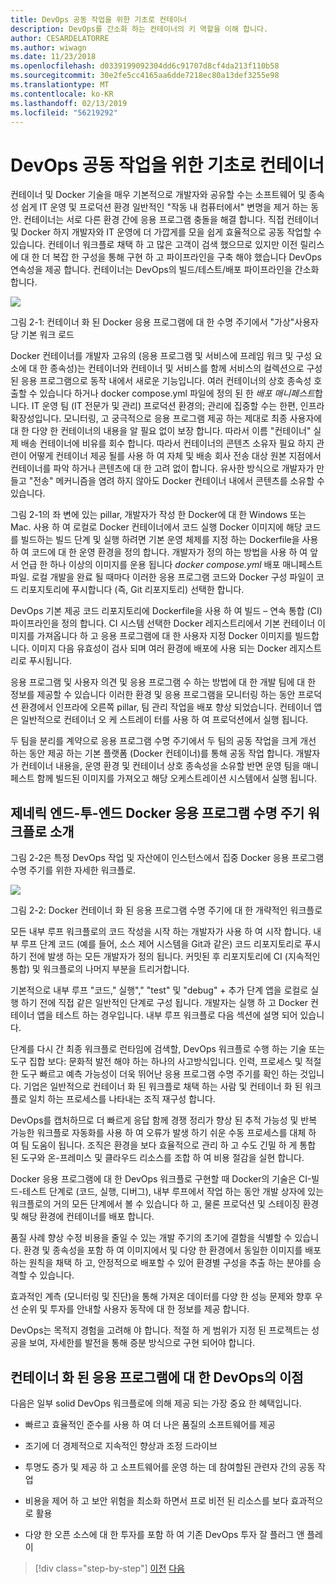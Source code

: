 ```yaml
---
title: DevOps 공동 작업을 위한 기초로 컨테이너
description: DevOps를 간소화 하는 컨테이너의 키 역할을 이해 합니다.
author: CESARDELATORRE
ms.author: wiwagn
ms.date: 11/23/2018
ms.openlocfilehash: d0339199092304dd6c91707d8cf4da213f110b58
ms.sourcegitcommit: 30e2fe5cc4165aa6dde7218ec80a13def3255e98
ms.translationtype: MT
ms.contentlocale: ko-KR
ms.lasthandoff: 02/13/2019
ms.locfileid: "56219292"
---
```

# <a name="containers-as-the-foundation-for-devops-collaboration"></a>DevOps 공동 작업을 위한 기초로 컨테이너

컨테이너 및 Docker 기술을 매우 기본적으로 개발자와 공유할 수는 소프트웨어 및 종속성 쉽게 IT 운영 및 프로덕션 환경 일반적인 "작동 내 컴퓨터에서" 변명을 제거 하는 동안. 컨테이너는 서로 다른 환경 간에 응용 프로그램 충돌을 해결 합니다. 직접 컨테이너 및 Docker 하지 개발자와 IT 운영에 더 가깝게를 모을 쉽게 효율적으로 공동 작업할 수 있습니다. 컨테이너 워크플로 채택 하 고 많은 고객이 검색 했으므로 있지만 이전 릴리스에 대 한 더 복잡 한 구성을 통해 구현 하 고 파이프라인을 구축 해야 했습니다 DevOps 연속성을 제공 합니다. 컨테이너는 DevOps의 빌드/테스트/배포 파이프라인을 간소화합니다.

![](./media/image1.png)

그림 2-1: 컨테이너 화 된 Docker 응용 프로그램에 대 한 수명 주기에서 "가상"사용자 당 기본 워크 로드

Docker 컨테이너를 개발자 고유의 (응용 프로그램 및 서비스에 프레임 워크 및 구성 요소에 대 한 종속성)는 컨테이너와 컨테이너 및 서비스를 함께 서비스의 컬렉션으로 구성 된 응용 프로그램으로 동작 내에서 새로운 기능입니다. 여러 컨테이너의 상호 종속성 호출할 수 있습니다 하거나 docker compose.yml 파일에 정의 된 한 *배포 매니페스트*합니다. IT 운영 팀 (IT 전문가 및 관리) 프로덕션 환경의; 관리에 집중할 수는 한편, 인프라 확장성입니다. 모니터링, 고 궁극적으로 응용 프로그램 제공 하는 제대로 최종 사용자에 대 한 다양 한 컨테이너의 내용을 알 필요 없이 보장 합니다. 따라서 이름 "컨테이너" 실제 배송 컨테이너에 비유를 회수 합니다. 따라서 컨테이너의 콘텐츠 소유자 필요 하지 관련이 어떻게 컨테이너 제공 될를 사용 하 여 자체 및 배송 회사 전송 대상 원본 지점에서 컨테이너를 파악 하거나 콘텐츠에 대 한 고려 없이 합니다. 유사한 방식으로 개발자가 만들고 "전송" 메커니즘을 염려 하지 않아도 Docker 컨테이너 내에서 콘텐츠를 소유할 수 있습니다.

그림 2-1의 좌 변에 있는 pillar, 개발자가 작성 한 Docker에 대 한 Windows 또는 Mac. 사용 하 여 로컬로 Docker 컨테이너에서 코드 실행 Docker 이미지에 해당 코드를 빌드하는 빌드 단계 및 실행 하려면 기본 운영 체제를 지정 하는 Dockerfile을 사용 하 여 코드에 대 한 운영 환경을 정의 합니다. 개발자가 정의 하는 방법을 사용 하 여 앞서 언급 한 하나 이상의 이미지를 운용 됩니다 *docker compose.yml* 배포 매니페스트 파일. 로컬 개발을 완료 될 때마다 이러한 응용 프로그램 코드와 Docker 구성 파일이 코드 리포지토리에 푸시합니다 (즉, Git 리포지토리) 선택한 합니다.

DevOps 기본 제공 코드 리포지토리에 Dockerfile을 사용 하 여 빌드 – 연속 통합 (CI) 파이프라인을 정의 합니다. CI 시스템 선택한 Docker 레지스트리에서 기본 컨테이너 이미지를 가져옵니다 하 고 응용 프로그램에 대 한 사용자 지정 Docker 이미지를 빌드합니다. 이미지 다음 유효성이 검사 되며 여러 환경에 배포에 사용 되는 Docker 레지스트리로 푸시됩니다.

응용 프로그램 및 사용자 의견 및 응용 프로그램 수 하는 방법에 대 한 개발 팀에 대 한 정보를 제공할 수 있습니다 이러한 환경 및 응용 프로그램을 모니터링 하는 동안 프로덕션 환경에서 인프라에 오른쪽 pillar, 팀 관리 작업을 배포 향상 되었습니다. 컨테이너 앱은 일반적으로 컨테이너 오 케 스트레이 터를 사용 하 여 프로덕션에서 실행 됩니다.

두 팀을 분리를 계약으로 응용 프로그램 수명 주기에서 두 팀의 공동 작업을 크게 개선 하는 동안 제공 하는 기본 플랫폼 (Docker 컨테이너)를 통해 공동 작업 합니다. 개발자가 컨테이너 내용을, 운영 환경 및 컨테이너 상호 종속성을 소유할 반면 운영 팀을 매니페스트 함께 빌드된 이미지를 가져오고 해당 오케스트레이션 시스템에서 실행 됩니다.

## <a name="introduction-to-a-generic-end-to-end-docker-application-life-cycle-workflow"></a>제네릭 엔드-투-엔드 Docker 응용 프로그램 수명 주기 워크플로 소개

그림 2-2은 특정 DevOps 작업 및 자산에이 인스턴스에서 집중 Docker 응용 프로그램 수명 주기를 위한 자세한 워크플로.

![](./media/image2.png)

그림 2-2: Docker 컨테이너 화 된 응용 프로그램 수명 주기에 대 한 개략적인 워크플로

모든 내부 루프 워크플로의 코드 작성을 시작 하는 개발자가 사용 하 여 시작 합니다. 내부 루프 단계 코드 (예를 들어, 소스 제어 시스템을 Git과 같은) 코드 리포지토리로 푸시하기 전에 발생 하는 모든 개발자가 정의 됩니다. 커밋된 후 리포지토리에 CI (지속적인 통합) 및 워크플로의 나머지 부분을 트리거합니다.

기본적으로 내부 루프 "코드," 실행"," "test" 및 "debug" + 추가 단계 앱을 로컬로 실행 하기 전에 직접 같은 일반적인 단계로 구성 됩니다. 개발자는 실행 하 고 Docker 컨테이너 앱을 테스트 하는 경우입니다. 내부 루프 워크플로 다음 섹션에 설명 되어 있습니다.

단계를 다시 간 최종 워크플로 런타임에 검색할, DevOps 워크플로 수행 하는 기술 또는 도구 집합 보다: 문화적 발전 해야 하는 하나의 사고방식입니다. 인력, 프로세스 및 적절 한 도구 빠르고 예측 가능성이 더욱 뛰어난 응용 프로그램 수명 주기를 확인 하는 것입니다. 기업은 일반적으로 컨테이너 화 된 워크플로 채택 하는 사람 및 컨테이너 화 된 워크플로 일치 하는 프로세스를 나타내는 조직 재구성 합니다.

DevOps를 캡처하므로 더 빠르게 응답 함께 경쟁 정리가 향상 된 추적 가능성 및 반복 가능한 워크플로 자동화를 사용 하 여 오류가 발생 하기 쉬운 수동 프로세스를 대체 하 여 팀 도움이 됩니다. 조직은 환경을 보다 효율적으로 관리 하 고 수도 긴밀 하 게 통합 된 도구와 온-프레미스 및 클라우드 리소스를 조합 하 여 비용 절감을 실현 합니다.

Docker 응용 프로그램에 대 한 DevOps 워크플로 구현할 때 Docker의 기술은 CI-빌드-테스트 단계로 (코드, 실행, 디버그), 내부 루프에서 작업 하는 동안 개발 상자에 있는 워크플로의 거의 모든 단계에서 볼 수 있습니다 하 고, 물론 프로덕션 및 스테이징 환경 및 해당 환경에 컨테이너를 배포 합니다.

품질 사례 향상 수정 비용을 줄일 수 있는 개발 주기의 초기에 결함을 식별할 수 있습니다. 환경 및 종속성을 포함 하 여 이미지에서 및 다양 한 환경에서 동일한 이미지를 배포 하는 원칙을 채택 하 고, 안정적으로 배포할 수 있어 환경별 구성을 추출 하는 분야를 승격할 수 있습니다.

효과적인 계측 (모니터링 및 진단)을 통해 가져온 데이터를 다양 한 성능 문제와 향후 우선 순위 및 투자를 안내할 사용자 동작에 대 한 정보를 제공 합니다.

DevOps는 목적지 경험을 고려해 야 합니다. 적절 하 게 범위가 지정 된 프로젝트는 성공을 보여, 자세한를 발전을 통해 증분 방식으로 구현 되어야 합니다.

## <a name="benefits-of-devops-for-containerized-applications"></a>컨테이너 화 된 응용 프로그램에 대 한 DevOps의 이점

다음은 일부 solid DevOps 워크플로에 의해 제공 되는 가장 중요 한 혜택입니다.

-   빠르고 효율적인 준수를 사용 하 여 더 나은 품질의 소프트웨어를 제공

-   조기에 더 경제적으로 지속적인 향상과 조정 드라이브

-   투명도 증가 및 제공 하 고 소프트웨어를 운영 하는 데 참여할된 관련자 간의 공동 작업

-   비용을 제어 하 고 보안 위험을 최소화 하면서 프로 비전 된 리소스를 보다 효과적으로 활용

-   다양 한 오픈 소스에 대 한 투자를 포함 하 여 기존 DevOps 투자 잘 플러그 앤 플레이

>[!div class="step-by-step"]
>[이전](index.md)
>[다음](../Microsoft-platform-tools-containerized-apps/index.md)